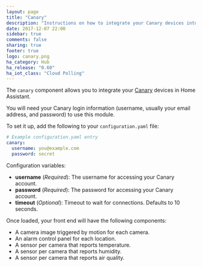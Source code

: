 ```yaml
---
layout: page
title: "Canary"
description: "Instructions on how to integrate your Canary devices into Home Assistant."
date: 2017-12-07 22:00
sidebar: true
comments: false
sharing: true
footer: true
logo: canary.png
ha_category: Hub
ha_release: "0.60"
ha_iot_class: "Cloud Polling"
---
```


The `canary` component allows you to integrate your [Canary](https://canary.is) devices in Home Assistant.

You will need your Canary login information (username, usually your email address, and password) to use this module.

To set it up, add the following to your `configuration.yaml` file:

```yaml
# Example configuration.yaml entry
canary:
  username: you@example.com
  password: secret
```

Configuration variables:

- **username** (*Required*): The username for accessing your Canary account.
- **password** (*Required*): The password for accessing your Canary account.
- **timeout**  (*Optional*): Timeout to wait for connections. Defaults to 10 seconds.

Once loaded, your front end will have the following components:

* A camera image triggered by motion for each camera.
* An alarm control panel for each location.
* A sensor per camera that reports temperature.
* A sensor per camera that reports humidity.
* A sensor per camera that reports air quality.
